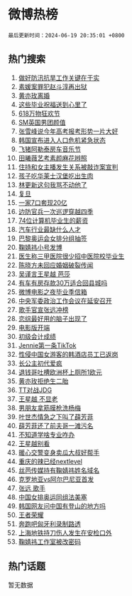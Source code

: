 # 微博热榜

`最后更新时间：2024-06-19 20:35:01 +0800`

## 热门搜索

1. [做好防汛抗旱工作关键在于实](https://m.weibo.cn/search?containerid=100103type%3D1%26t%3D10%26q%3D%23%E5%81%9A%E5%A5%BD%E9%98%B2%E6%B1%9B%E6%8A%97%E6%97%B1%E5%B7%A5%E4%BD%9C%E5%85%B3%E9%94%AE%E5%9C%A8%E4%BA%8E%E5%AE%9E%23&stream_entry_id=51&isnewpage=1&extparam=seat%3D1%26cate%3D10103%26stream_entry_id%3D51%26pos%3D0%26filter_type%3Drealtimehot%26dgr%3D0%26c_type%3D51%26q%3D%2523%25E5%2581%259A%25E5%25A5%25BD%25E9%2598%25B2%25E6%25B1%259B%25E6%258A%2597%25E6%2597%25B1%25E5%25B7%25A5%25E4%25BD%259C%25E5%2585%25B3%25E9%2594%25AE%25E5%259C%25A8%25E4%25BA%258E%25E5%25AE%259E%2523%26display_time%3D1718800500%26pre_seqid%3D17188005005020343405)
1. [素媛案罪犯赵斗淳再出狱](https://m.weibo.cn/search?containerid=100103type%3D1%26t%3D10%26q%3D%23%E7%B4%A0%E5%AA%9B%E6%A1%88%E7%BD%AA%E7%8A%AF%E8%B5%B5%E6%96%97%E6%B7%B3%E5%86%8D%E5%87%BA%E7%8B%B1%23&stream_entry_id=31&isnewpage=1&extparam=seat%3D1%26realpos%3D1%26filter_type%3Drealtimehot%26pos%3D0%26c_type%3D31%26lcate%3D5001%26cate%3D5001%26band_rank%3D1%26q%3D%2523%25E7%25B4%25A0%25E5%25AA%259B%25E6%25A1%2588%25E7%25BD%25AA%25E7%258A%25AF%25E8%25B5%25B5%25E6%2596%2597%25E6%25B7%25B3%25E5%2586%258D%25E5%2587%25BA%25E7%258B%25B1%2523%26stream_entry_id%3D31%26flag%3D1%26dgr%3D0%26display_time%3D1718800500%26pre_seqid%3D17188005005020343405)
1. [黄亦玫离婚](https://m.weibo.cn/search?containerid=100103type%3D1%26t%3D10%26q%3D%23%E9%BB%84%E4%BA%A6%E7%8E%AB%E7%A6%BB%E5%A9%9A%23&stream_entry_id=31&isnewpage=1&extparam=seat%3D1%26realpos%3D2%26filter_type%3Drealtimehot%26pos%3D1%26c_type%3D31%26lcate%3D5001%26cate%3D5001%26band_rank%3D2%26q%3D%2523%25E9%25BB%2584%25E4%25BA%25A6%25E7%258E%25AB%25E7%25A6%25BB%25E5%25A9%259A%2523%26stream_entry_id%3D31%26flag%3D1%26dgr%3D0%26display_time%3D1718800500%26pre_seqid%3D17188005005020343405)
1. [这些毕业祝福送到心里了](https://m.weibo.cn/search?containerid=100103type%3D1%26t%3D10%26q%3D%23%E8%BF%99%E4%BA%9B%E6%AF%95%E4%B8%9A%E7%A5%9D%E7%A6%8F%E9%80%81%E5%88%B0%E5%BF%83%E9%87%8C%E4%BA%86%23&stream_entry_id=31&isnewpage=1&extparam=seat%3D1%26realpos%3D3%26filter_type%3Drealtimehot%26pos%3D2%26c_type%3D31%26lcate%3D5001%26cate%3D5001%26band_rank%3D3%26q%3D%2523%25E8%25BF%2599%25E4%25BA%259B%25E6%25AF%2595%25E4%25B8%259A%25E7%25A5%259D%25E7%25A6%258F%25E9%2580%2581%25E5%2588%25B0%25E5%25BF%2583%25E9%2587%258C%25E4%25BA%2586%2523%26stream_entry_id%3D31%26flag%3D0%26dgr%3D0%26display_time%3D1718800500%26pre_seqid%3D17188005005020343405)
1. [618万物狂欢节](https://m.weibo.cn/search?containerid=100103type%3D1%26t%3D10%26q%3D%23618%E4%B8%87%E7%89%A9%E7%8B%82%E6%AC%A2%E8%8A%82%23&stream_entry_id=31&isnewpage=1&extparam=seat%3D1%26filter_type%3Drealtimehot%26pos%3D3%26c_type%3D31%26lcate%3D5001%26cate%3D5001%26stream_entry_id%3D31%26band_rank%3D4%26q%3D%2523618%25E4%25B8%2587%25E7%2589%25A9%25E7%258B%2582%25E6%25AC%25A2%25E8%258A%2582%2523%26dgr%3D0%26is_ad_pos%3D1%26adid%3D242560%26display_time%3D1718800500%26pre_seqid%3D17188005005020343405)
1. [SM英国男团颜值](https://m.weibo.cn/search?containerid=100103type%3D1%26t%3D10%26q%3D%23SM%E8%8B%B1%E5%9B%BD%E7%94%B7%E5%9B%A2%E9%A2%9C%E5%80%BC%23&stream_entry_id=31&isnewpage=1&extparam=seat%3D1%26realpos%3D4%26filter_type%3Drealtimehot%26pos%3D4%26c_type%3D31%26lcate%3D5001%26cate%3D5001%26band_rank%3D4%26q%3D%2523SM%25E8%258B%25B1%25E5%259B%25BD%25E7%2594%25B7%25E5%259B%25A2%25E9%25A2%259C%25E5%2580%25BC%2523%26stream_entry_id%3D31%26flag%3D1%26dgr%3D0%26display_time%3D1718800500%26pre_seqid%3D17188005005020343405)
1. [张雪峰说今年高考报考形势一片大好](https://m.weibo.cn/search?containerid=100103type%3D1%26t%3D10%26q%3D%23%E5%BC%A0%E9%9B%AA%E5%B3%B0%E8%AF%B4%E4%BB%8A%E5%B9%B4%E9%AB%98%E8%80%83%E6%8A%A5%E8%80%83%E5%BD%A2%E5%8A%BF%E4%B8%80%E7%89%87%E5%A4%A7%E5%A5%BD%23&stream_entry_id=31&isnewpage=1&extparam=seat%3D1%26realpos%3D5%26filter_type%3Drealtimehot%26pos%3D5%26c_type%3D31%26lcate%3D5001%26cate%3D5001%26band_rank%3D5%26q%3D%2523%25E5%25BC%25A0%25E9%259B%25AA%25E5%25B3%25B0%25E8%25AF%25B4%25E4%25BB%258A%25E5%25B9%25B4%25E9%25AB%2598%25E8%2580%2583%25E6%258A%25A5%25E8%2580%2583%25E5%25BD%25A2%25E5%258A%25BF%25E4%25B8%2580%25E7%2589%2587%25E5%25A4%25A7%25E5%25A5%25BD%2523%26stream_entry_id%3D31%26flag%3D0%26dgr%3D0%26display_time%3D1718800500%26pre_seqid%3D17188005005020343405)
1. [韩国宣布进入人口危机紧急状态](https://m.weibo.cn/search?containerid=100103type%3D1%26t%3D10%26q%3D%23%E9%9F%A9%E5%9B%BD%E5%AE%A3%E5%B8%83%E8%BF%9B%E5%85%A5%E4%BA%BA%E5%8F%A3%E5%8D%B1%E6%9C%BA%E7%B4%A7%E6%80%A5%E7%8A%B6%E6%80%81%23&stream_entry_id=31&isnewpage=1&extparam=seat%3D1%26realpos%3D6%26filter_type%3Drealtimehot%26pos%3D6%26c_type%3D31%26lcate%3D5001%26cate%3D5001%26band_rank%3D6%26q%3D%2523%25E9%259F%25A9%25E5%259B%25BD%25E5%25AE%25A3%25E5%25B8%2583%25E8%25BF%259B%25E5%2585%25A5%25E4%25BA%25BA%25E5%258F%25A3%25E5%258D%25B1%25E6%259C%25BA%25E7%25B4%25A7%25E6%2580%25A5%25E7%258A%25B6%25E6%2580%2581%2523%26stream_entry_id%3D31%26flag%3D2%26dgr%3D0%26display_time%3D1718800500%26pre_seqid%3D17188005005020343405)
1. [飞猪阿勒泰房车音乐节](https://m.weibo.cn/search?containerid=100103type%3D1%26t%3D10%26q%3D%23%E9%A3%9E%E7%8C%AA%E9%98%BF%E5%8B%92%E6%B3%B0%E6%88%BF%E8%BD%A6%E9%9F%B3%E4%B9%90%E8%8A%82%23&stream_entry_id=31&isnewpage=1&extparam=seat%3D1%26filter_type%3Drealtimehot%26pos%3D7%26c_type%3D31%26lcate%3D5001%26topic_ad%3D1%26cate%3D5001%26stream_entry_id%3D31%26band_rank%3D7%26q%3D%2523%25E9%25A3%259E%25E7%258C%25AA%25E9%2598%25BF%25E5%258B%2592%25E6%25B3%25B0%25E6%2588%25BF%25E8%25BD%25A6%25E9%259F%25B3%25E4%25B9%2590%25E8%258A%2582%2523%26dgr%3D0%26is_ad_pos%3D1%26adid%3D242660%26display_time%3D1718800500%26pre_seqid%3D17188005005020343405)
1. [田曦薇艺考素颜麻花辫照](https://m.weibo.cn/search?containerid=100103type%3D1%26t%3D10%26q%3D%23%E7%94%B0%E6%9B%A6%E8%96%87%E8%89%BA%E8%80%83%E7%B4%A0%E9%A2%9C%E9%BA%BB%E8%8A%B1%E8%BE%AB%E7%85%A7%23&stream_entry_id=31&isnewpage=1&extparam=seat%3D1%26realpos%3D7%26filter_type%3Drealtimehot%26pos%3D8%26c_type%3D31%26lcate%3D5001%26cate%3D5001%26band_rank%3D7%26q%3D%2523%25E7%2594%25B0%25E6%259B%25A6%25E8%2596%2587%25E8%2589%25BA%25E8%2580%2583%25E7%25B4%25A0%25E9%25A2%259C%25E9%25BA%25BB%25E8%258A%25B1%25E8%25BE%25AB%25E7%2585%25A7%2523%26stream_entry_id%3D31%26flag%3D1%26dgr%3D0%26display_time%3D1718800500%26pre_seqid%3D17188005005020343405)
1. [住持和女主播发生关系被敲诈案宣判](https://m.weibo.cn/search?containerid=100103type%3D1%26t%3D10%26q%3D%23%E4%BD%8F%E6%8C%81%E5%92%8C%E5%A5%B3%E4%B8%BB%E6%92%AD%E5%8F%91%E7%94%9F%E5%85%B3%E7%B3%BB%E8%A2%AB%E6%95%B2%E8%AF%88%E6%A1%88%E5%AE%A3%E5%88%A4%23&stream_entry_id=31&isnewpage=1&extparam=seat%3D1%26realpos%3D8%26filter_type%3Drealtimehot%26pos%3D9%26c_type%3D31%26lcate%3D5001%26cate%3D5001%26band_rank%3D8%26q%3D%2523%25E4%25BD%258F%25E6%258C%2581%25E5%2592%258C%25E5%25A5%25B3%25E4%25B8%25BB%25E6%2592%25AD%25E5%258F%2591%25E7%2594%259F%25E5%2585%25B3%25E7%25B3%25BB%25E8%25A2%25AB%25E6%2595%25B2%25E8%25AF%2588%25E6%25A1%2588%25E5%25AE%25A3%25E5%2588%25A4%2523%26stream_entry_id%3D31%26flag%3D1%26dgr%3D0%26display_time%3D1718800500%26pre_seqid%3D17188005005020343405)
1. [孩子吃华莱士汉堡吃出生肉](https://m.weibo.cn/search?containerid=100103type%3D1%26t%3D10%26q%3D%23%E5%AD%A9%E5%AD%90%E5%90%83%E5%8D%8E%E8%8E%B1%E5%A3%AB%E6%B1%89%E5%A0%A1%E5%90%83%E5%87%BA%E7%94%9F%E8%82%89%23&stream_entry_id=31&isnewpage=1&extparam=seat%3D1%26realpos%3D9%26filter_type%3Drealtimehot%26pos%3D10%26c_type%3D31%26lcate%3D5001%26cate%3D5001%26band_rank%3D9%26q%3D%2523%25E5%25AD%25A9%25E5%25AD%2590%25E5%2590%2583%25E5%258D%258E%25E8%258E%25B1%25E5%25A3%25AB%25E6%25B1%2589%25E5%25A0%25A1%25E5%2590%2583%25E5%2587%25BA%25E7%2594%259F%25E8%2582%2589%2523%26stream_entry_id%3D31%26flag%3D0%26dgr%3D0%26display_time%3D1718800500%26pre_seqid%3D17188005005020343405)
1. [林更新这句我骂不动他了](https://m.weibo.cn/search?containerid=100103type%3D1%26t%3D10%26q%3D%23%E6%9E%97%E6%9B%B4%E6%96%B0%E8%BF%99%E5%8F%A5%E6%88%91%E9%AA%82%E4%B8%8D%E5%8A%A8%E4%BB%96%E4%BA%86%23&stream_entry_id=31&isnewpage=1&extparam=seat%3D1%26realpos%3D10%26filter_type%3Drealtimehot%26pos%3D11%26c_type%3D31%26lcate%3D5001%26cate%3D5001%26band_rank%3D10%26q%3D%2523%25E6%259E%2597%25E6%259B%25B4%25E6%2596%25B0%25E8%25BF%2599%25E5%258F%25A5%25E6%2588%2591%25E9%25AA%2582%25E4%25B8%258D%25E5%258A%25A8%25E4%25BB%2596%25E4%25BA%2586%2523%26stream_entry_id%3D31%26flag%3D2%26dgr%3D0%26display_time%3D1718800500%26pre_seqid%3D17188005005020343405)
1. [复旦](https://m.weibo.cn/search?containerid=100103type%3D1%26t%3D10%26q%3D%E5%A4%8D%E6%97%A6&stream_entry_id=31&isnewpage=1&extparam=seat%3D1%26realpos%3D11%26filter_type%3Drealtimehot%26pos%3D12%26c_type%3D31%26lcate%3D5001%26cate%3D5001%26band_rank%3D11%26q%3D%25E5%25A4%258D%25E6%2597%25A6%26stream_entry_id%3D31%26flag%3D1%26dgr%3D0%26display_time%3D1718800500%26pre_seqid%3D17188005005020343405)
1. [一家7口套现20亿](https://m.weibo.cn/search?containerid=100103type%3D1%26t%3D10%26q%3D%23%E4%B8%80%E5%AE%B67%E5%8F%A3%E5%A5%97%E7%8E%B020%E4%BA%BF%23&stream_entry_id=31&isnewpage=1&extparam=seat%3D1%26realpos%3D12%26filter_type%3Drealtimehot%26pos%3D13%26c_type%3D31%26lcate%3D5001%26cate%3D5001%26band_rank%3D12%26q%3D%2523%25E4%25B8%2580%25E5%25AE%25B67%25E5%258F%25A3%25E5%25A5%2597%25E7%258E%25B020%25E4%25BA%25BF%2523%26stream_entry_id%3D31%26flag%3D2%26dgr%3D0%26display_time%3D1718800500%26pre_seqid%3D17188005005020343405)
1. [边防官兵一次巡逻穿越四季](https://m.weibo.cn/search?containerid=100103type%3D1%26t%3D10%26q%3D%23%E8%BE%B9%E9%98%B2%E5%AE%98%E5%85%B5%E4%B8%80%E6%AC%A1%E5%B7%A1%E9%80%BB%E7%A9%BF%E8%B6%8A%E5%9B%9B%E5%AD%A3%23&stream_entry_id=31&isnewpage=1&extparam=seat%3D1%26realpos%3D13%26filter_type%3Drealtimehot%26pos%3D14%26c_type%3D31%26lcate%3D5001%26cate%3D5001%26band_rank%3D13%26q%3D%2523%25E8%25BE%25B9%25E9%2598%25B2%25E5%25AE%2598%25E5%2585%25B5%25E4%25B8%2580%25E6%25AC%25A1%25E5%25B7%25A1%25E9%2580%25BB%25E7%25A9%25BF%25E8%25B6%258A%25E5%259B%259B%25E5%25AD%25A3%2523%26stream_entry_id%3D31%26flag%3D32768%26dgr%3D0%26display_time%3D1718800500%26pre_seqid%3D17188005005020343405)
1. [74位计算机毕业生的薪资](https://m.weibo.cn/search?containerid=100103type%3D1%26t%3D10%26q%3D%2374%E4%BD%8D%E8%AE%A1%E7%AE%97%E6%9C%BA%E6%AF%95%E4%B8%9A%E7%94%9F%E7%9A%84%E8%96%AA%E8%B5%84%23&stream_entry_id=31&isnewpage=1&extparam=seat%3D1%26realpos%3D14%26filter_type%3Drealtimehot%26pos%3D15%26c_type%3D31%26lcate%3D5001%26cate%3D5001%26band_rank%3D14%26q%3D%252374%25E4%25BD%258D%25E8%25AE%25A1%25E7%25AE%2597%25E6%259C%25BA%25E6%25AF%2595%25E4%25B8%259A%25E7%2594%259F%25E7%259A%2584%25E8%2596%25AA%25E8%25B5%2584%2523%26stream_entry_id%3D31%26flag%3D1%26dgr%3D0%26display_time%3D1718800500%26pre_seqid%3D17188005005020343405)
1. [汽车行业最缺什么人才](https://m.weibo.cn/search?containerid=100103type%3D1%26t%3D10%26q%3D%23%E6%B1%BD%E8%BD%A6%E8%A1%8C%E4%B8%9A%E6%9C%80%E7%BC%BA%E4%BB%80%E4%B9%88%E4%BA%BA%E6%89%8D%23&stream_entry_id=31&isnewpage=1&extparam=seat%3D1%26realpos%3D15%26filter_type%3Drealtimehot%26pos%3D16%26c_type%3D31%26lcate%3D5001%26cate%3D5001%26stream_entry_id%3D31%26band_rank%3D15%26q%3D%2523%25E6%25B1%25BD%25E8%25BD%25A6%25E8%25A1%258C%25E4%25B8%259A%25E6%259C%2580%25E7%25BC%25BA%25E4%25BB%2580%25E4%25B9%2588%25E4%25BA%25BA%25E6%2589%258D%2523%26dgr%3D0%26flag%3D0%26adid%3D242734%26display_time%3D1718800500%26pre_seqid%3D17188005005020343405)
1. [巴黎奥运会女排分组抽签](https://m.weibo.cn/search?containerid=100103type%3D1%26t%3D10%26q%3D%23%E5%B7%B4%E9%BB%8E%E5%A5%A5%E8%BF%90%E4%BC%9A%E5%A5%B3%E6%8E%92%E5%88%86%E7%BB%84%E6%8A%BD%E7%AD%BE%23&stream_entry_id=31&isnewpage=1&extparam=seat%3D1%26realpos%3D16%26filter_type%3Drealtimehot%26pos%3D17%26c_type%3D31%26lcate%3D5001%26cate%3D5001%26band_rank%3D16%26q%3D%2523%25E5%25B7%25B4%25E9%25BB%258E%25E5%25A5%25A5%25E8%25BF%2590%25E4%25BC%259A%25E5%25A5%25B3%25E6%258E%2592%25E5%2588%2586%25E7%25BB%2584%25E6%258A%25BD%25E7%25AD%25BE%2523%26stream_entry_id%3D31%26flag%3D1%26dgr%3D0%26display_time%3D1718800500%26pre_seqid%3D17188005005020343405)
1. [鞠婧祎小号发博](https://m.weibo.cn/search?containerid=100103type%3D1%26t%3D10%26q%3D%23%E9%9E%A0%E5%A9%A7%E7%A5%8E%E5%B0%8F%E5%8F%B7%E5%8F%91%E5%8D%9A%23&stream_entry_id=31&isnewpage=1&extparam=seat%3D1%26realpos%3D17%26filter_type%3Drealtimehot%26pos%3D18%26c_type%3D31%26lcate%3D5001%26cate%3D5001%26band_rank%3D17%26q%3D%2523%25E9%259E%25A0%25E5%25A9%25A7%25E7%25A5%258E%25E5%25B0%258F%25E5%258F%25B7%25E5%258F%2591%25E5%258D%259A%2523%26stream_entry_id%3D31%26flag%3D0%26dgr%3D0%26display_time%3D1718800500%26pre_seqid%3D17188005005020343405)
1. [医生称三甲医院很少招中医院校毕业生](https://m.weibo.cn/search?containerid=100103type%3D1%26t%3D10%26q%3D%23%E5%8C%BB%E7%94%9F%E7%A7%B0%E4%B8%89%E7%94%B2%E5%8C%BB%E9%99%A2%E5%BE%88%E5%B0%91%E6%8B%9B%E4%B8%AD%E5%8C%BB%E9%99%A2%E6%A0%A1%E6%AF%95%E4%B8%9A%E7%94%9F%23&stream_entry_id=31&isnewpage=1&extparam=seat%3D1%26realpos%3D18%26filter_type%3Drealtimehot%26pos%3D19%26c_type%3D31%26lcate%3D5001%26cate%3D5001%26band_rank%3D18%26q%3D%2523%25E5%258C%25BB%25E7%2594%259F%25E7%25A7%25B0%25E4%25B8%2589%25E7%2594%25B2%25E5%258C%25BB%25E9%2599%25A2%25E5%25BE%2588%25E5%25B0%2591%25E6%258B%259B%25E4%25B8%25AD%25E5%258C%25BB%25E9%2599%25A2%25E6%25A0%25A1%25E6%25AF%2595%25E4%25B8%259A%25E7%2594%259F%2523%26stream_entry_id%3D31%26flag%3D0%26dgr%3D0%26display_time%3D1718800500%26pre_seqid%3D17188005005020343405)
1. [陈晓方未回应婚姻破裂传闻](https://m.weibo.cn/search?containerid=100103type%3D1%26t%3D10%26q%3D%23%E9%99%88%E6%99%93%E6%96%B9%E6%9C%AA%E5%9B%9E%E5%BA%94%E5%A9%9A%E5%A7%BB%E7%A0%B4%E8%A3%82%E4%BC%A0%E9%97%BB%23&stream_entry_id=31&isnewpage=1&extparam=seat%3D1%26realpos%3D19%26filter_type%3Drealtimehot%26pos%3D20%26c_type%3D31%26lcate%3D5001%26cate%3D5001%26band_rank%3D19%26q%3D%2523%25E9%2599%2588%25E6%2599%2593%25E6%2596%25B9%25E6%259C%25AA%25E5%259B%259E%25E5%25BA%2594%25E5%25A9%259A%25E5%25A7%25BB%25E7%25A0%25B4%25E8%25A3%2582%25E4%25BC%25A0%25E9%2597%25BB%2523%26stream_entry_id%3D31%26flag%3D0%26dgr%3D0%26display_time%3D1718800500%26pre_seqid%3D17188005005020343405)
1. [吴谨言王星越 芭莎](https://m.weibo.cn/search?containerid=100103type%3D1%26t%3D10%26q%3D%E5%90%B4%E8%B0%A8%E8%A8%80%E7%8E%8B%E6%98%9F%E8%B6%8A+%E8%8A%AD%E8%8E%8E&stream_entry_id=31&isnewpage=1&extparam=seat%3D1%26realpos%3D20%26filter_type%3Drealtimehot%26pos%3D21%26c_type%3D31%26lcate%3D5001%26cate%3D5001%26band_rank%3D20%26q%3D%25E5%2590%25B4%25E8%25B0%25A8%25E8%25A8%2580%25E7%258E%258B%25E6%2598%259F%25E8%25B6%258A%2520%25E8%258A%25AD%25E8%258E%258E%26stream_entry_id%3D31%26flag%3D0%26dgr%3D0%26display_time%3D1718800500%26pre_seqid%3D17188005005020343405)
1. [有车有房存款30万适合回县城吗](https://m.weibo.cn/search?containerid=100103type%3D1%26t%3D10%26q%3D%23%E6%9C%89%E8%BD%A6%E6%9C%89%E6%88%BF%E5%AD%98%E6%AC%BE30%E4%B8%87%E9%80%82%E5%90%88%E5%9B%9E%E5%8E%BF%E5%9F%8E%E5%90%97%23&stream_entry_id=31&isnewpage=1&extparam=seat%3D1%26realpos%3D21%26filter_type%3Drealtimehot%26pos%3D22%26c_type%3D31%26lcate%3D5001%26cate%3D5001%26band_rank%3D21%26q%3D%2523%25E6%259C%2589%25E8%25BD%25A6%25E6%259C%2589%25E6%2588%25BF%25E5%25AD%2598%25E6%25AC%25BE30%25E4%25B8%2587%25E9%2580%2582%25E5%2590%2588%25E5%259B%259E%25E5%258E%25BF%25E5%259F%258E%25E5%2590%2597%2523%26stream_entry_id%3D31%26flag%3D1%26dgr%3D0%26display_time%3D1718800500%26pre_seqid%3D17188005005020343405)
1. [微博电影之夜毕业季信箱](https://m.weibo.cn/search?containerid=100103type%3D1%26t%3D10%26q%3D%23%E5%BE%AE%E5%8D%9A%E7%94%B5%E5%BD%B1%E4%B9%8B%E5%A4%9C%E6%AF%95%E4%B8%9A%E5%AD%A3%E4%BF%A1%E7%AE%B1%23&stream_entry_id=31&isnewpage=1&extparam=seat%3D1%26realpos%3D22%26filter_type%3Drealtimehot%26pos%3D23%26c_type%3D31%26lcate%3D5001%26cate%3D5001%26stream_entry_id%3D31%26band_rank%3D22%26q%3D%2523%25E5%25BE%25AE%25E5%258D%259A%25E7%2594%25B5%25E5%25BD%25B1%25E4%25B9%258B%25E5%25A4%259C%25E6%25AF%2595%25E4%25B8%259A%25E5%25AD%25A3%25E4%25BF%25A1%25E7%25AE%25B1%2523%26dgr%3D0%26flag%3D0%26adid%3D242718%26display_time%3D1718800500%26pre_seqid%3D17188005005020343405)
1. [中央军委政治工作会议在延安召开](https://m.weibo.cn/search?containerid=100103type%3D1%26t%3D10%26q%3D%23%E4%B8%AD%E5%A4%AE%E5%86%9B%E5%A7%94%E6%94%BF%E6%B2%BB%E5%B7%A5%E4%BD%9C%E4%BC%9A%E8%AE%AE%E5%9C%A8%E5%BB%B6%E5%AE%89%E5%8F%AC%E5%BC%80%23&stream_entry_id=31&isnewpage=1&extparam=seat%3D1%26realpos%3D23%26filter_type%3Drealtimehot%26pos%3D24%26c_type%3D31%26lcate%3D5001%26cate%3D5001%26band_rank%3D23%26q%3D%2523%25E4%25B8%25AD%25E5%25A4%25AE%25E5%2586%259B%25E5%25A7%2594%25E6%2594%25BF%25E6%25B2%25BB%25E5%25B7%25A5%25E4%25BD%259C%25E4%25BC%259A%25E8%25AE%25AE%25E5%259C%25A8%25E5%25BB%25B6%25E5%25AE%2589%25E5%258F%25AC%25E5%25BC%2580%2523%26stream_entry_id%3D31%26flag%3D0%26dgr%3D0%26display_time%3D1718800500%26pre_seqid%3D17188005005020343405)
1. [歌手官宣张远冲榜](https://m.weibo.cn/search?containerid=100103type%3D1%26t%3D10%26q%3D%E6%AD%8C%E6%89%8B%E5%AE%98%E5%AE%A3%E5%BC%A0%E8%BF%9C%E5%86%B2%E6%A6%9C&stream_entry_id=31&isnewpage=1&extparam=seat%3D1%26realpos%3D24%26filter_type%3Drealtimehot%26pos%3D25%26c_type%3D31%26lcate%3D5001%26cate%3D5001%26band_rank%3D24%26q%3D%25E6%25AD%258C%25E6%2589%258B%25E5%25AE%2598%25E5%25AE%25A3%25E5%25BC%25A0%25E8%25BF%259C%25E5%2586%25B2%25E6%25A6%259C%26stream_entry_id%3D31%26flag%3D0%26dgr%3D0%26display_time%3D1718800500%26pre_seqid%3D17188005005020343405)
1. [恋综最好用的脑子出现了](https://m.weibo.cn/search?containerid=100103type%3D1%26t%3D10%26q%3D%E6%81%8B%E7%BB%BC%E6%9C%80%E5%A5%BD%E7%94%A8%E7%9A%84%E8%84%91%E5%AD%90%E5%87%BA%E7%8E%B0%E4%BA%86&stream_entry_id=31&isnewpage=1&extparam=seat%3D1%26realpos%3D25%26filter_type%3Drealtimehot%26pos%3D26%26c_type%3D31%26lcate%3D5001%26cate%3D5001%26band_rank%3D25%26q%3D%25E6%2581%258B%25E7%25BB%25BC%25E6%259C%2580%25E5%25A5%25BD%25E7%2594%25A8%25E7%259A%2584%25E8%2584%2591%25E5%25AD%2590%25E5%2587%25BA%25E7%258E%25B0%25E4%25BA%2586%26stream_entry_id%3D31%26flag%3D1%26dgr%3D0%26display_time%3D1718800500%26pre_seqid%3D17188005005020343405)
1. [电影版开端](https://m.weibo.cn/search?containerid=100103type%3D1%26t%3D10%26q%3D%23%E7%94%B5%E5%BD%B1%E7%89%88%E5%BC%80%E7%AB%AF%23&stream_entry_id=31&isnewpage=1&extparam=seat%3D1%26realpos%3D26%26filter_type%3Drealtimehot%26pos%3D27%26c_type%3D31%26lcate%3D5001%26cate%3D5001%26band_rank%3D26%26q%3D%2523%25E7%2594%25B5%25E5%25BD%25B1%25E7%2589%2588%25E5%25BC%2580%25E7%25AB%25AF%2523%26stream_entry_id%3D31%26flag%3D0%26dgr%3D0%26display_time%3D1718800500%26pre_seqid%3D17188005005020343405)
1. [初级会计成绩](https://m.weibo.cn/search?containerid=100103type%3D1%26t%3D10%26q%3D%E5%88%9D%E7%BA%A7%E4%BC%9A%E8%AE%A1%E6%88%90%E7%BB%A9&stream_entry_id=31&isnewpage=1&extparam=seat%3D1%26realpos%3D27%26filter_type%3Drealtimehot%26pos%3D28%26c_type%3D31%26lcate%3D5001%26cate%3D5001%26band_rank%3D27%26q%3D%25E5%2588%259D%25E7%25BA%25A7%25E4%25BC%259A%25E8%25AE%25A1%25E6%2588%2590%25E7%25BB%25A9%26stream_entry_id%3D31%26flag%3D0%26dgr%3D0%26display_time%3D1718800500%26pre_seqid%3D17188005005020343405)
1. [Jennie第一条TikTok](https://m.weibo.cn/search?containerid=100103type%3D1%26t%3D10%26q%3D%23Jennie%E7%AC%AC%E4%B8%80%E6%9D%A1TikTok%23&stream_entry_id=31&isnewpage=1&extparam=seat%3D1%26realpos%3D28%26filter_type%3Drealtimehot%26pos%3D29%26c_type%3D31%26lcate%3D5001%26cate%3D5001%26band_rank%3D28%26q%3D%2523Jennie%25E7%25AC%25AC%25E4%25B8%2580%25E6%259D%25A1TikTok%2523%26stream_entry_id%3D31%26flag%3D0%26dgr%3D0%26display_time%3D1718800500%26pre_seqid%3D17188005005020343405)
1. [性侵中国女游客的韩酒店员工已返岗](https://m.weibo.cn/search?containerid=100103type%3D1%26t%3D10%26q%3D%23%E6%80%A7%E4%BE%B5%E4%B8%AD%E5%9B%BD%E5%A5%B3%E6%B8%B8%E5%AE%A2%E7%9A%84%E9%9F%A9%E9%85%92%E5%BA%97%E5%91%98%E5%B7%A5%E5%B7%B2%E8%BF%94%E5%B2%97%23&stream_entry_id=31&isnewpage=1&extparam=seat%3D1%26realpos%3D29%26filter_type%3Drealtimehot%26pos%3D30%26c_type%3D31%26lcate%3D5001%26cate%3D5001%26band_rank%3D29%26q%3D%2523%25E6%2580%25A7%25E4%25BE%25B5%25E4%25B8%25AD%25E5%259B%25BD%25E5%25A5%25B3%25E6%25B8%25B8%25E5%25AE%25A2%25E7%259A%2584%25E9%259F%25A9%25E9%2585%2592%25E5%25BA%2597%25E5%2591%2598%25E5%25B7%25A5%25E5%25B7%25B2%25E8%25BF%2594%25E5%25B2%2597%2523%26stream_entry_id%3D31%26flag%3D0%26dgr%3D0%26display_time%3D1718800500%26pre_seqid%3D17188005005020343405)
1. [长公主初代爱疯](https://m.weibo.cn/search?containerid=100103type%3D1%26t%3D10%26q%3D%23%E9%95%BF%E5%85%AC%E4%B8%BB%E5%88%9D%E4%BB%A3%E7%88%B1%E7%96%AF%23&stream_entry_id=31&isnewpage=1&extparam=seat%3D1%26realpos%3D30%26filter_type%3Drealtimehot%26pos%3D31%26c_type%3D31%26lcate%3D5001%26cate%3D5001%26band_rank%3D30%26q%3D%2523%25E9%2595%25BF%25E5%2585%25AC%25E4%25B8%25BB%25E5%2588%259D%25E4%25BB%25A3%25E7%2588%25B1%25E7%2596%25AF%2523%26stream_entry_id%3D31%26flag%3D1%26dgr%3D0%26display_time%3D1718800500%26pre_seqid%3D17188005005020343405)
1. [退钱哥吐槽欧洲杯上厕所1欧元](https://m.weibo.cn/search?containerid=100103type%3D1%26t%3D10%26q%3D%23%E9%80%80%E9%92%B1%E5%93%A5%E5%90%90%E6%A7%BD%E6%AC%A7%E6%B4%B2%E6%9D%AF%E4%B8%8A%E5%8E%95%E6%89%801%E6%AC%A7%E5%85%83%23&stream_entry_id=31&isnewpage=1&extparam=seat%3D1%26realpos%3D31%26filter_type%3Drealtimehot%26pos%3D32%26c_type%3D31%26lcate%3D5001%26cate%3D5001%26band_rank%3D31%26q%3D%2523%25E9%2580%2580%25E9%2592%25B1%25E5%2593%25A5%25E5%2590%2590%25E6%25A7%25BD%25E6%25AC%25A7%25E6%25B4%25B2%25E6%259D%25AF%25E4%25B8%258A%25E5%258E%2595%25E6%2589%25801%25E6%25AC%25A7%25E5%2585%2583%2523%26stream_entry_id%3D31%26flag%3D1%26dgr%3D0%26display_time%3D1718800500%26pre_seqid%3D17188005005020343405)
1. [黄亦玫拒绝生二胎](https://m.weibo.cn/search?containerid=100103type%3D1%26t%3D10%26q%3D%23%E9%BB%84%E4%BA%A6%E7%8E%AB%E6%8B%92%E7%BB%9D%E7%94%9F%E4%BA%8C%E8%83%8E%23&stream_entry_id=31&isnewpage=1&extparam=seat%3D1%26realpos%3D32%26filter_type%3Drealtimehot%26pos%3D33%26c_type%3D31%26lcate%3D5001%26cate%3D5001%26band_rank%3D32%26q%3D%2523%25E9%25BB%2584%25E4%25BA%25A6%25E7%258E%25AB%25E6%258B%2592%25E7%25BB%259D%25E7%2594%259F%25E4%25BA%258C%25E8%2583%258E%2523%26stream_entry_id%3D31%26flag%3D0%26dgr%3D0%26display_time%3D1718800500%26pre_seqid%3D17188005005020343405)
1. [TT对战JDG](https://m.weibo.cn/search?containerid=100103type%3D1%26t%3D10%26q%3D%23TT%E5%AF%B9%E6%88%98JDG%23&stream_entry_id=31&isnewpage=1&extparam=seat%3D1%26realpos%3D33%26filter_type%3Drealtimehot%26pos%3D34%26c_type%3D31%26lcate%3D5001%26cate%3D5001%26band_rank%3D33%26q%3D%2523TT%25E5%25AF%25B9%25E6%2588%2598JDG%2523%26stream_entry_id%3D31%26flag%3D1%26dgr%3D0%26display_time%3D1718800500%26pre_seqid%3D17188005005020343405)
1. [王星越 不显老](https://m.weibo.cn/search?containerid=100103type%3D1%26t%3D10%26q%3D%E7%8E%8B%E6%98%9F%E8%B6%8A+%E4%B8%8D%E6%98%BE%E8%80%81&stream_entry_id=31&isnewpage=1&extparam=seat%3D1%26realpos%3D34%26filter_type%3Drealtimehot%26pos%3D35%26c_type%3D31%26lcate%3D5001%26cate%3D5001%26band_rank%3D34%26q%3D%25E7%258E%258B%25E6%2598%259F%25E8%25B6%258A%2520%25E4%25B8%258D%25E6%2598%25BE%25E8%2580%2581%26stream_entry_id%3D31%26flag%3D0%26dgr%3D0%26display_time%3D1718800500%26pre_seqid%3D17188005005020343405)
1. [男朋友拿筋膜枪洗杨梅](https://m.weibo.cn/search?containerid=100103type%3D1%26t%3D10%26q%3D%23%E7%94%B7%E6%9C%8B%E5%8F%8B%E6%8B%BF%E7%AD%8B%E8%86%9C%E6%9E%AA%E6%B4%97%E6%9D%A8%E6%A2%85%23&stream_entry_id=31&isnewpage=1&extparam=seat%3D1%26realpos%3D35%26filter_type%3Drealtimehot%26pos%3D36%26c_type%3D31%26lcate%3D5001%26cate%3D5001%26band_rank%3D35%26q%3D%2523%25E7%2594%25B7%25E6%259C%258B%25E5%258F%258B%25E6%258B%25BF%25E7%25AD%258B%25E8%2586%259C%25E6%259E%25AA%25E6%25B4%2597%25E6%259D%25A8%25E6%25A2%2585%2523%26stream_entry_id%3D31%26flag%3D0%26dgr%3D0%26display_time%3D1718800500%26pre_seqid%3D17188005005020343405)
1. [叶世杰情急之下叫了薛芳菲](https://m.weibo.cn/search?containerid=100103type%3D1%26t%3D10%26q%3D%23%E5%8F%B6%E4%B8%96%E6%9D%B0%E6%83%85%E6%80%A5%E4%B9%8B%E4%B8%8B%E5%8F%AB%E4%BA%86%E8%96%9B%E8%8A%B3%E8%8F%B2%23&stream_entry_id=31&isnewpage=1&extparam=seat%3D1%26realpos%3D36%26filter_type%3Drealtimehot%26pos%3D37%26c_type%3D31%26lcate%3D5001%26cate%3D5001%26band_rank%3D36%26q%3D%2523%25E5%258F%25B6%25E4%25B8%2596%25E6%259D%25B0%25E6%2583%2585%25E6%2580%25A5%25E4%25B9%258B%25E4%25B8%258B%25E5%258F%25AB%25E4%25BA%2586%25E8%2596%259B%25E8%258A%25B3%25E8%258F%25B2%2523%26stream_entry_id%3D31%26flag%3D0%26dgr%3D0%26display_time%3D1718800500%26pre_seqid%3D17188005005020343405)
1. [薛芳菲还了前夫哥一滩污名](https://m.weibo.cn/search?containerid=100103type%3D1%26t%3D10%26q%3D%23%E8%96%9B%E8%8A%B3%E8%8F%B2%E8%BF%98%E4%BA%86%E5%89%8D%E5%A4%AB%E5%93%A5%E4%B8%80%E6%BB%A9%E6%B1%A1%E5%90%8D%23&stream_entry_id=31&isnewpage=1&extparam=seat%3D1%26realpos%3D37%26filter_type%3Drealtimehot%26pos%3D38%26c_type%3D31%26lcate%3D5001%26cate%3D5001%26band_rank%3D37%26q%3D%2523%25E8%2596%259B%25E8%258A%25B3%25E8%258F%25B2%25E8%25BF%2598%25E4%25BA%2586%25E5%2589%258D%25E5%25A4%25AB%25E5%2593%25A5%25E4%25B8%2580%25E6%25BB%25A9%25E6%25B1%25A1%25E5%2590%258D%2523%26stream_entry_id%3D31%26flag%3D0%26dgr%3D0%26display_time%3D1718800500%26pre_seqid%3D17188005005020343405)
1. [不知道学啥专业咋办](https://m.weibo.cn/search?containerid=100103type%3D1%26t%3D10%26q%3D%23%E4%B8%8D%E7%9F%A5%E9%81%93%E5%AD%A6%E5%95%A5%E4%B8%93%E4%B8%9A%E5%92%8B%E5%8A%9E%23&stream_entry_id=31&isnewpage=1&extparam=seat%3D1%26realpos%3D38%26filter_type%3Drealtimehot%26pos%3D39%26c_type%3D31%26lcate%3D5001%26cate%3D5001%26band_rank%3D38%26q%3D%2523%25E4%25B8%258D%25E7%259F%25A5%25E9%2581%2593%25E5%25AD%25A6%25E5%2595%25A5%25E4%25B8%2593%25E4%25B8%259A%25E5%2592%258B%25E5%258A%259E%2523%26stream_entry_id%3D31%26flag%3D1%26dgr%3D0%26display_time%3D1718800500%26pre_seqid%3D17188005005020343405)
1. [王星越别看](https://m.weibo.cn/search?containerid=100103type%3D1%26t%3D10%26q%3D%23%E7%8E%8B%E6%98%9F%E8%B6%8A%E5%88%AB%E7%9C%8B%23&stream_entry_id=31&isnewpage=1&extparam=seat%3D1%26realpos%3D39%26filter_type%3Drealtimehot%26pos%3D40%26c_type%3D31%26lcate%3D5001%26cate%3D5001%26band_rank%3D39%26q%3D%2523%25E7%258E%258B%25E6%2598%259F%25E8%25B6%258A%25E5%2588%25AB%25E7%259C%258B%2523%26stream_entry_id%3D31%26flag%3D1%26dgr%3D0%26display_time%3D1718800500%26pre_seqid%3D17188005005020343405)
1. [暖心交警变身卖瓜大叔好帮手](https://m.weibo.cn/search?containerid=100103type%3D1%26t%3D10%26q%3D%23%E6%9A%96%E5%BF%83%E4%BA%A4%E8%AD%A6%E5%8F%98%E8%BA%AB%E5%8D%96%E7%93%9C%E5%A4%A7%E5%8F%94%E5%A5%BD%E5%B8%AE%E6%89%8B%23&stream_entry_id=31&isnewpage=1&extparam=seat%3D1%26realpos%3D40%26filter_type%3Drealtimehot%26pos%3D41%26c_type%3D31%26lcate%3D5001%26cate%3D5001%26band_rank%3D40%26q%3D%2523%25E6%259A%2596%25E5%25BF%2583%25E4%25BA%25A4%25E8%25AD%25A6%25E5%258F%2598%25E8%25BA%25AB%25E5%258D%2596%25E7%2593%259C%25E5%25A4%25A7%25E5%258F%2594%25E5%25A5%25BD%25E5%25B8%25AE%25E6%2589%258B%2523%26stream_entry_id%3D31%26flag%3D32768%26dgr%3D0%26display_time%3D1718800500%26pre_seqid%3D17188005005020343405)
1. [重庆的辣已经nextlevel](https://m.weibo.cn/search?containerid=100103type%3D1%26t%3D10%26q%3D%23%E9%87%8D%E5%BA%86%E7%9A%84%E8%BE%A3%E5%B7%B2%E7%BB%8Fnextlevel%23&stream_entry_id=31&isnewpage=1&extparam=seat%3D1%26realpos%3D41%26filter_type%3Drealtimehot%26pos%3D42%26c_type%3D31%26lcate%3D5001%26cate%3D5001%26band_rank%3D41%26q%3D%2523%25E9%2587%258D%25E5%25BA%2586%25E7%259A%2584%25E8%25BE%25A3%25E5%25B7%25B2%25E7%25BB%258Fnextlevel%2523%26stream_entry_id%3D31%26flag%3D1%26dgr%3D0%26display_time%3D1718800500%26pre_seqid%3D17188005005020343405)
1. [丝芭传媒持有鞠婧祎姓名域名](https://m.weibo.cn/search?containerid=100103type%3D1%26t%3D10%26q%3D%23%E4%B8%9D%E8%8A%AD%E4%BC%A0%E5%AA%92%E6%8C%81%E6%9C%89%E9%9E%A0%E5%A9%A7%E7%A5%8E%E5%A7%93%E5%90%8D%E5%9F%9F%E5%90%8D%23&stream_entry_id=31&isnewpage=1&extparam=seat%3D1%26realpos%3D42%26filter_type%3Drealtimehot%26pos%3D43%26c_type%3D31%26lcate%3D5001%26cate%3D5001%26band_rank%3D42%26q%3D%2523%25E4%25B8%259D%25E8%258A%25AD%25E4%25BC%25A0%25E5%25AA%2592%25E6%258C%2581%25E6%259C%2589%25E9%259E%25A0%25E5%25A9%25A7%25E7%25A5%258E%25E5%25A7%2593%25E5%2590%258D%25E5%259F%259F%25E5%2590%258D%2523%26stream_entry_id%3D31%26flag%3D0%26dgr%3D0%26display_time%3D1718800500%26pre_seqid%3D17188005005020343405)
1. [克罗地亚vs阿尔巴尼亚首发](https://m.weibo.cn/search?containerid=100103type%3D1%26t%3D10%26q%3D%23%E5%85%8B%E7%BD%97%E5%9C%B0%E4%BA%9Avs%E9%98%BF%E5%B0%94%E5%B7%B4%E5%B0%BC%E4%BA%9A%E9%A6%96%E5%8F%91%23&stream_entry_id=31&isnewpage=1&extparam=seat%3D1%26realpos%3D43%26filter_type%3Drealtimehot%26pos%3D44%26c_type%3D31%26lcate%3D5001%26cate%3D5001%26band_rank%3D43%26q%3D%2523%25E5%2585%258B%25E7%25BD%2597%25E5%259C%25B0%25E4%25BA%259Avs%25E9%2598%25BF%25E5%25B0%2594%25E5%25B7%25B4%25E5%25B0%25BC%25E4%25BA%259A%25E9%25A6%2596%25E5%258F%2591%2523%26stream_entry_id%3D31%26flag%3D1%26dgr%3D0%26display_time%3D1718800500%26pre_seqid%3D17188005005020343405)
1. [张远 歌手](https://m.weibo.cn/search?containerid=100103type%3D1%26t%3D10%26q%3D%E5%BC%A0%E8%BF%9C+%E6%AD%8C%E6%89%8B&stream_entry_id=31&isnewpage=1&extparam=seat%3D1%26realpos%3D44%26filter_type%3Drealtimehot%26pos%3D45%26c_type%3D31%26lcate%3D5001%26cate%3D5001%26band_rank%3D44%26q%3D%25E5%25BC%25A0%25E8%25BF%259C%2520%25E6%25AD%258C%25E6%2589%258B%26stream_entry_id%3D31%26flag%3D0%26dgr%3D0%26display_time%3D1718800500%26pre_seqid%3D17188005005020343405)
1. [中国女排奥运同组法美塞](https://m.weibo.cn/search?containerid=100103type%3D1%26t%3D10%26q%3D%23%E4%B8%AD%E5%9B%BD%E5%A5%B3%E6%8E%92%E5%A5%A5%E8%BF%90%E5%90%8C%E7%BB%84%E6%B3%95%E7%BE%8E%E5%A1%9E%23&stream_entry_id=31&isnewpage=1&extparam=seat%3D1%26realpos%3D45%26filter_type%3Drealtimehot%26pos%3D46%26c_type%3D31%26lcate%3D5001%26cate%3D5001%26band_rank%3D45%26q%3D%2523%25E4%25B8%25AD%25E5%259B%25BD%25E5%25A5%25B3%25E6%258E%2592%25E5%25A5%25A5%25E8%25BF%2590%25E5%2590%258C%25E7%25BB%2584%25E6%25B3%2595%25E7%25BE%258E%25E5%25A1%259E%2523%26stream_entry_id%3D31%26flag%3D1%26dgr%3D0%26display_time%3D1718800500%26pre_seqid%3D17188005005020343405)
1. [韩国网友问中国有登山的地方吗](https://m.weibo.cn/search?containerid=100103type%3D1%26t%3D10%26q%3D%E9%9F%A9%E5%9B%BD%E7%BD%91%E5%8F%8B%E9%97%AE%E4%B8%AD%E5%9B%BD%E6%9C%89%E7%99%BB%E5%B1%B1%E7%9A%84%E5%9C%B0%E6%96%B9%E5%90%97&stream_entry_id=31&isnewpage=1&extparam=seat%3D1%26realpos%3D46%26filter_type%3Drealtimehot%26pos%3D47%26c_type%3D31%26lcate%3D5001%26cate%3D5001%26band_rank%3D46%26q%3D%25E9%259F%25A9%25E5%259B%25BD%25E7%25BD%2591%25E5%258F%258B%25E9%2597%25AE%25E4%25B8%25AD%25E5%259B%25BD%25E6%259C%2589%25E7%2599%25BB%25E5%25B1%25B1%25E7%259A%2584%25E5%259C%25B0%25E6%2596%25B9%25E5%2590%2597%26stream_entry_id%3D31%26flag%3D0%26dgr%3D0%26display_time%3D1718800500%26pre_seqid%3D17188005005020343405)
1. [王者荣耀](https://m.weibo.cn/search?containerid=100103type%3D1%26t%3D10%26q%3D%E7%8E%8B%E8%80%85%E8%8D%A3%E8%80%80&stream_entry_id=31&isnewpage=1&extparam=seat%3D1%26realpos%3D47%26filter_type%3Drealtimehot%26pos%3D48%26c_type%3D31%26lcate%3D5001%26cate%3D5001%26band_rank%3D47%26q%3D%25E7%258E%258B%25E8%2580%2585%25E8%258D%25A3%25E8%2580%2580%26stream_entry_id%3D31%26flag%3D1%26dgr%3D0%26display_time%3D1718800500%26pre_seqid%3D17188005005020343405)
1. [奔跑吧匈牙利录制路透](https://m.weibo.cn/search?containerid=100103type%3D1%26t%3D10%26q%3D%23%E5%A5%94%E8%B7%91%E5%90%A7%E5%8C%88%E7%89%99%E5%88%A9%E5%BD%95%E5%88%B6%E8%B7%AF%E9%80%8F%23&stream_entry_id=31&isnewpage=1&extparam=seat%3D1%26realpos%3D48%26filter_type%3Drealtimehot%26pos%3D49%26c_type%3D31%26lcate%3D5001%26cate%3D5001%26band_rank%3D48%26q%3D%2523%25E5%25A5%2594%25E8%25B7%2591%25E5%2590%25A7%25E5%258C%2588%25E7%2589%2599%25E5%2588%25A9%25E5%25BD%2595%25E5%2588%25B6%25E8%25B7%25AF%25E9%2580%258F%2523%26stream_entry_id%3D31%26flag%3D0%26dgr%3D0%26display_time%3D1718800500%26pre_seqid%3D17188005005020343405)
1. [上海地铁持刀伤人发生在安检口外](https://m.weibo.cn/search?containerid=100103type%3D1%26t%3D10%26q%3D%23%E4%B8%8A%E6%B5%B7%E5%9C%B0%E9%93%81%E6%8C%81%E5%88%80%E4%BC%A4%E4%BA%BA%E5%8F%91%E7%94%9F%E5%9C%A8%E5%AE%89%E6%A3%80%E5%8F%A3%E5%A4%96%23&stream_entry_id=31&isnewpage=1&extparam=seat%3D1%26realpos%3D49%26filter_type%3Drealtimehot%26pos%3D50%26c_type%3D31%26lcate%3D5001%26cate%3D5001%26band_rank%3D49%26q%3D%2523%25E4%25B8%258A%25E6%25B5%25B7%25E5%259C%25B0%25E9%2593%2581%25E6%258C%2581%25E5%2588%2580%25E4%25BC%25A4%25E4%25BA%25BA%25E5%258F%2591%25E7%2594%259F%25E5%259C%25A8%25E5%25AE%2589%25E6%25A3%2580%25E5%258F%25A3%25E5%25A4%2596%2523%26stream_entry_id%3D31%26flag%3D0%26dgr%3D0%26display_time%3D1718800500%26pre_seqid%3D17188005005020343405)
1. [鞠婧祎工作室被改密码](https://m.weibo.cn/search?containerid=100103type%3D1%26t%3D10%26q%3D%23%E9%9E%A0%E5%A9%A7%E7%A5%8E%E5%B7%A5%E4%BD%9C%E5%AE%A4%E8%A2%AB%E6%94%B9%E5%AF%86%E7%A0%81%23&stream_entry_id=31&isnewpage=1&extparam=seat%3D1%26realpos%3D50%26filter_type%3Drealtimehot%26pos%3D51%26c_type%3D31%26lcate%3D5001%26cate%3D5001%26band_rank%3D50%26q%3D%2523%25E9%259E%25A0%25E5%25A9%25A7%25E7%25A5%258E%25E5%25B7%25A5%25E4%25BD%259C%25E5%25AE%25A4%25E8%25A2%25AB%25E6%2594%25B9%25E5%25AF%2586%25E7%25A0%2581%2523%26stream_entry_id%3D31%26flag%3D0%26dgr%3D0%26display_time%3D1718800500%26pre_seqid%3D17188005005020343405)

## 热门话题

暂无数据
